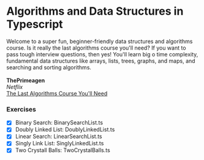 # Algorithms and Data Structures in Typescript

Welcome to a super fun, beginner-friendly data structures and algorithms course. Is it really the last algorithms course you'll need? If you want to pass tough interview questions, then yes! You'll learn big o time complexity, fundamental data structures like arrays, lists, trees, graphs, and maps, and searching and sorting algorithms.<br><br>
**ThePrimeagen**<br>
*Netflix*<br>
[The Last Algorithms Course You'll Need](https://frontendmasters.com/courses/algorithms)

### Exercises

- [x] Binary Search: BinarySearchList.ts
- [x] Doubly Linked List: DoublyLinkedList.ts
- [x] Linear Search: LinearSearchList.ts
- [x] Singly Link List: SinglyLinkedList.ts
- [x] Two Crystall Balls: TwoCrystalBalls.ts
